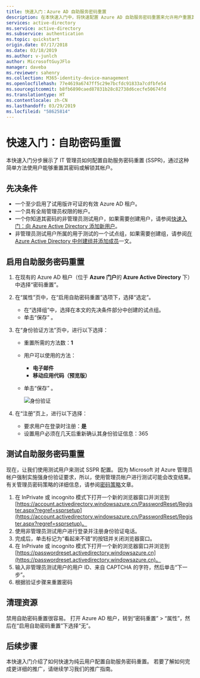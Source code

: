 ```yaml
---
title: 快速入门：Azure AD 自助服务密码重置
description: 在本快速入门中，将快速配置 Azure AD 自助服务密码重置来允许用户重置其自己的密码
services: active-directory
ms.service: active-directory
ms.subservice: authentication
ms.topic: quickstart
origin.date: 07/17/2018
ms.date: 03/18/2019
ms.author: v-junlch
author: MicrosoftGuyJFlo
manager: daveba
ms.reviewer: sahenry
ms.collection: M365-identity-device-management
ms.openlocfilehash: 77e4619a6747ff5c29e7bcfdc91833a7cdfbfe54
ms.sourcegitcommit: b8fb6890caed87831b28c82738d6cecfe50674fd
ms.translationtype: HT
ms.contentlocale: zh-CN
ms.lasthandoff: 03/29/2019
ms.locfileid: "58625814"
---
```

# <a name="quickstart-self-service-password-reset"></a>快速入门：自助密码重置

本快速入门分步展示了 IT 管理员如何配置自助服务密码重置 (SSPR)，通过这种简单方法使用户能够重置其密码或解锁其帐户。

## <a name="prerequisites"></a>先决条件

* 一个至少启用了试用版许可证的有效 Azure AD 租户。
* 一个具有全局管理员权限的帐户。
* 一个你知道其密码的非管理员测试用户，如果需要创建用户，请参阅[快速入门：向 Azure Active Directory 添加新用户](../add-users-azure-active-directory.md)。
* 非管理员测试用户所属的用于测试的一个试点组，如果需要创建组，请参阅[在 Azure Active Directory 中创建组并添加成员](../active-directory-groups-create-azure-portal.md)一文。

## <a name="enable-self-service-password-reset"></a>启用自助服务密码重置

1. 在现有的 Azure AD 租户（位于 **Azure 门户**的 **Azure Active Directory** 下）中选择“密码重置”。

2. 在“属性”页中，在“启用自助密码重置”选项下，选择“选定”。
    * 在“选择组”中，选择在本文的先决条件部分中创建的试点组。
    * 单击“保存” 。

3. 在“身份验证方法”页中，进行以下选择：
   * 重置所需的方法数：**1**
   * 用户可以使用的方法：
      * **电子邮件**
      * **移动应用代码（预览版）**
   * 单击“保存” 。

     ![身份验证][Authentication]

4. 在“注册”页上，进行以下选择：
   * 要求用户在登录时注册：**是**
   * 设置用户必须在几天后重新确认其身份验证信息：365

## <a name="test-self-service-password-reset"></a>测试自助服务密码重置

现在，让我们使用测试用户来测试 SSPR 配置。 因为 Microsoft 对 Azure 管理员帐户强制实施强身份验证要求，所以，使用管理员帐户进行测试可能会改变结果。 有关管理员密码策略的详细信息，请参阅[密码策略](concept-sspr-policy.md)文章。

1. 在 InPrivate 或 incognito 模式下打开一个新的浏览器窗口并浏览到 [https://account.activedirectory.windowsazure.cn/PasswordReset/Register.aspx?regref=ssprsetup](https://account.activedirectory.windowsazure.cn/PasswordReset/Register.aspx?regref=ssprsetup)。
2. 使用非管理员测试用户进行登录并注册身份验证电话。
3. 完成后，单击标记为“看起来不错”的按钮并关闭浏览器窗口。
4. 在 InPrivate 或 incognito 模式下打开一个新的浏览器窗口并浏览到 [https://passwordreset.activedirectory.windowsazure.cn](https://passwordreset.activedirectory.windowsazure.cn)。
5. 输入非管理员测试用户的用户 ID、来自 CAPTCHA 的字符，然后单击“下一步”。
6. 根据验证步骤来重置密码

## <a name="clean-up-resources"></a>清理资源

禁用自助密码重置很容易。 打开 Azure AD 租户，转到“密码重置” > “属性”，然后在“启用自助密码重置”下选择“无”。

## <a name="next-steps"></a>后续步骤

本快速入门介绍了如何快速为纯云用户配置自助服务密码重置。 若要了解如何完成更详细的推广，请继续学习我们的推广指南。

[Authentication]: ./media/quickstart-sspr/sspr-authentication-methods.png "可用的 Azure AD 身份验证方法和所需数量"

<!-- Update_Description: wording update -->